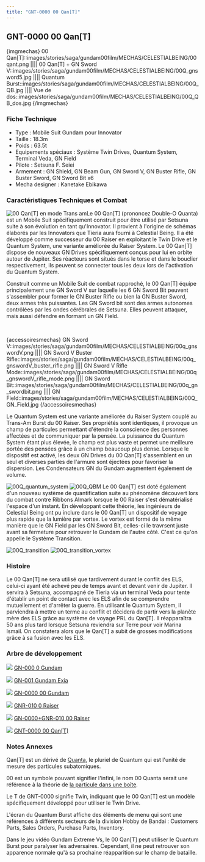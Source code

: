 ```yaml
---
title: "GNT-0000 00 Qan[T]"
---
```


GNT-0000 00 Qan[T]
------------------



{imgmechas}
00 Qan[T]::images/stories/saga/gundam00film/MECHAS/CELESTIALBEING/00qant.png
||||
00 Qan[T] + GN Sword V::images/stories/saga/gundam00film/MECHAS/CELESTIALBEING/00Q\_gnsword5.jpg
||||
Quantum Burst::images/stories/saga/gundam00film/MECHAS/CELESTIALBEING/00Q\_QB.jpg
||||
Vue de dos::images/stories/saga/gundam00film/MECHAS/CELESTIALBEING/00Q\_QB\_dos.jpg
{/imgmechas}

### Fiche Technique


* Type : Mobile Suit Gundam pour Innovator
* Taille : 18.3m
* Poids : 63.5t
* Equipements spéciaux : Système Twin Drives, Quantum System, Terminal Veda, GN Field
* Pilote : Setsuna F. Seiei
* Armement : GN Shield, GN Beam Gun, GN Sword V, GN Buster Rifle, GN Buster Sword, GN Sword Bit x6
* Mecha designer : Kanetake Ebikawa


### Caractéristiques Techniques et Combat


![00 Qan[T] en mode Trans am](/images/stories/saga/gundam00film/MECHAS/CELESTIALBEING/00Q_trans_am.jpg)Le 00 Qan[T] (prononcez Double-O Quanta) est un Mobile Suit spécifiquement construit pour être utilisé par Setsuna suite à son évolution en tant qu'Innovator. Il provient à l'origine de schémas élaborés par les Innovators que Tieria aura fourni à Celestial Being. Il a été développé comme successeur du 00 Raiser en exploitant le Twin Drive et le Quantum System, une variante améliorée du Raiser System. Le 00 Qan[T] dispose de nouveaux GN Drives spécifiquement conçus pour lui en orbite autour de Jupiter. Ses réacteurs sont situés dans le torse et dans le bouclier respectivement, ils peuvent se connecter tous les deux lors de l'activation du Quantum System.


Construit comme un Mobile Suit de combat rapproché, le 00 Qan[T] équipe principalement une GN Sword V sur laquelle les 6 GN Sword Bit peuvent s'assembler pour former le GN Buster Rifle ou bien la GN Buster Sword, deux armes très puissantes. Les GN Sword bit sont des armes autonomes contrôlées par les ondes cérébrales de Setsuna. Elles peuvent attaquer, mais aussi défendre en formant un GN Field.


 



{accessoiresmechas}
GN Sword V::images/stories/saga/gundam00film/MECHAS/CELESTIALBEING/00q\_gnswordV.png
||||
GN Sword V Buster Rifle::images/stories/saga/gundam00film/MECHAS/CELESTIALBEING/00q\_gnswordV\_buster\_rifle.png
||||
GN Sword V Rifle Mode::images/stories/saga/gundam00film/MECHAS/CELESTIALBEING/00q\_gnswordV\_rifle\_mode.png
||||
GN Sword Bit::images/stories/saga/gundam00film/MECHAS/CELESTIALBEING/00q\_gn\_swordbit.png
||||
GN Field::images/stories/saga/gundam00film/MECHAS/CELESTIALBEING/00Q\_GN\_Field.jpg
{/accessoiresmechas}

Le Quantum System est une variante améliorée du Raiser System couplé au Trans-Am Burst du 00 Raiser. Ses propriétés sont identiques, il provoque un champ de particules permettant d'étendre la conscience des personnes affectées et de communiquer par la pensée. La puissance du Quantum System étant plus élevée, le champ est plus vaste et permet une meilleure portée des pensées grâce à un champ beaucoup plus dense. Lorsque le dispositif est activé, les deux GN Drives du 00 Qan[T] s'assemblent en un seul et diverses parties de l'armure sont éjectées pour favoriser la dispersion. Les Condensateurs GN du Gundam augmentent également de volume.


![00Q_quantum_system](/images/stories/saga/gundam00film/MECHAS/CELESTIALBEING/00Q_quantum_system.jpg) ![00Q_QBM](/images/stories/saga/gundam00film/MECHAS/CELESTIALBEING/00Q_QBM.jpg)
Le 00 Qan[T] est doté également d'un nouveau système de quantification suite au phénomène découvert lors du combat contre Ribbons Almark lorsque le 00 Raiser s'est dématérialisé l'espace d'un instant. En développant cette théorie, les ingénieurs de Celestial Being ont pu inclure dans le 00 Qan[T] un dispositif de voyage plus rapide que la lumière par vortex. Le vortex est formé de la même manière que le GN Field par les GN Sword Bit, celles-ci le travrsent juste avant sa fermeture pour retrouver le Gundam de l'autre côté. C'est ce qu'on appelle le Système Transition.


![00Q_transition](/images/stories/saga/gundam00film/MECHAS/CELESTIALBEING/00Q_transition.jpg) ![00Q_transition_vortex](/images/stories/saga/gundam00film/MECHAS/CELESTIALBEING/00Q_transition_vortex.jpg)
### Histoire


Le 00 Qan[T] ne sera utilisé que tardivement durant le conflit des ELS, celui-ci ayant été achevé peu de temps avant et devant venir de Jupiter. Il servira à Setsuna, accompagné de Tieria via un terminal Veda pour tente d'établir un point de contact avec les ELS afin de se comprendre mutuellement et d'arrêter la guerre. En utilisant le Quantum System, il parviendra à mettre un terme au conflit et décidera de partir vers la planète mère des ELS grâce au système de voyage PRL du Qan[T]. Il réapparaîtra 50 ans plus tard lorsque Setsuna reviendra sur Terre pour voir Marina Ismail. On constatera alors que le Qan[T] a subit de grosses modifications grâce à sa fusion avec les ELS.


### Arbre de développement




![](/images/stories/saga/gundam00/ms/MINI/gn-000.png)
[GN-000 0 Gundam](ad/gundam-00/gn-000-0-gundam.html)


![](/images/stories/saga/gundam00/ms/MINI/gn-001.png)
[GN-001 Gundam Exia](ad/gundam-00/gn-001-gundam-exia.html)


![](/images/stories/saga/gundam00/ms/MINI/gn-0000.png)
[GN-0000 00 Gundam](ad/gundam-00-s2/gn-0000-00-gundam.html)


![](/images/stories/saga/gundam00/mechas/MINI/S2/0raiser.png)
[GNR-010 0 Raiser](ad/gundam-00-s2/gnr-010-0-raiser.html)


![](/images/stories/saga/gundam00/mechas/MINI/S2/00RAISER.PNG)
[GN-0000+GNR-010 00 Raiser](ad/gundam-00-s2/gn-0000-00-gundam.html)


![](/images/stories/saga/gundam00film/MECHAS/mini/00qant.png)
[GNT-0000 00 Qan[T]](ad/gundam-00-movie/gnt-0000-00-qant.html)


### Notes Annexes


Qan[T] est un dérivé de [Quanta](http://fr.wikipedia.org/wiki/Th%C3%A9orie_des_quanta), le pluriel de Quantum qui est l'unité de mesure des particules subatomiques.  


00 est un symbole pouvant signifier l'infini, le nom 00 Quanta serait une référence à la théorie de [la particule dans une boîte](http://fr.wikipedia.org/wiki/Particule_dans_une_bo%C3%AEte). 


Le T de GNT-0000 signifie Twin, indiquant que le 00 Qan[T] est un modèle spécifiquement développé pour utiliser le Twin Drive.


L'écran du Quantum Burst affiche des éléments de menu qui sont une références à différents secteurs de la division Hobby de Bandai : Customers Parts, Sales Orders, Purchase Parts, Inventory. 


Dans le jeu vidéo Gundam Extreme Vs, le 00 Qan[T] peut utiliser le Quantum Burst pour paralyser les adversaires. Cependant, il ne peut retrouver son apparence normale qu'à sa prochaine réapparition sur le champ de bataille.  



